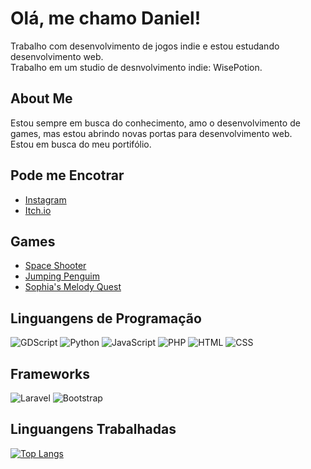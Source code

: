 # Olá, me chamo Daniel!
Trabalho com desenvolvimento de jogos indie e estou estudando desenvolvimento web.
<br>
Trabalho em um studio de desnvolvimento indie: WisePotion.
## About Me
Estou sempre em busca do conhecimento, amo o desenvolvimento de games, mas estou abrindo novas portas para desenvolvimento web.
<br>
Estou em busca do meu portifólio.
## Pode me Encotrar
- <a href="https://www.instagram.com/danlima133">Instagram</a>
- <a href="https://daniel-lima.itch.io/">Itch.io</a>
## Games
- <a href="https://daniel-lima.itch.io/space-shooter" target="_blank">Space Shooter</a>
- <a href="https://daniel-lima.itch.io/jumping-penguim" target="_blank">Jumping Penguim</a>
- <a href="https://daniel-lima.itch.io/sophias-melody-quest" target="_blank">Sophia's Melody Quest</a>
## Linguangens de Programação
![GDScript](https://img.shields.io/badge/-GDScript-brightgreen?style=for-the-badge&logo=godot-engine&logoColor=white)
![Python](https://img.shields.io/badge/-Python-blue?style=for-the-badge&logo=python&logoColor=white)
![JavaScript](https://img.shields.io/badge/-JavaScript-yellow?style=for-the-badge&logo=javascript&logoColor=white)
![PHP](https://img.shields.io/badge/-PHP-purple?style=for-the-badge&logo=php&logoColor=white)
![HTML](https://img.shields.io/badge/-HTML-orange?style=for-the-badge&logo=html5&logoColor=white)
![CSS](https://img.shields.io/badge/-CSS-blue?style=for-the-badge&logo=css3&logoColor=white)
## Frameworks
![Laravel](https://img.shields.io/badge/-Laravel-red?style=for-the-badge&logo=laravel&logoColor=white)
![Bootstrap](https://img.shields.io/badge/-Bootstrap-purple?style=for-the-badge&logo=bootstrap&logoColor=white)
## Linguangens Trabalhadas
[![Top Langs](https://github-readme-stats.vercel.app/api/top-langs/?username=danlima133&layout=compact&theme=dark)](https://github.com/seu_usuario)



